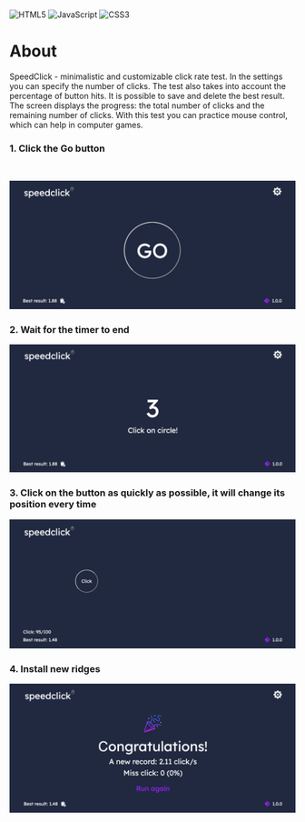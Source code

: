 <br />

![HTML5](https://img.shields.io/badge/html5-%23E34F26.svg?style=for-the-badge&logo=html5&logoColor=white)
![JavaScript](https://img.shields.io/badge/javascript-%23007ACC.svg?style=for-the-badge&logo=javascript&logoColor=white)
![CSS3](https://img.shields.io/badge/css3-ffca28?style=for-the-badge&logo=css3&logoColor=black)

# About

SpeedClick - minimalistic and customizable click rate test. In the settings you can specify the number of clicks. The test also takes into account the percentage of button hits. It is possible to save and delete the best result. The screen displays the progress: the total number of clicks and the remaining number of clicks. With this test you can practice mouse control, which can help in computer games.

### 1. Click the Go button 
<br />

[![](img/screens/start.jpg)](https://nikita-1vanov.github.io/SpeedClick/)
<br />

### 2. Wait for the timer to end

[![](img/screens/timer.jpg)](https://nikita-1vanov.github.io/SpeedClick/)
<br />

### 3. Click on the button as quickly as possible, it will change its position every time

[![](img/screens/clicks.jpg)](https://nikita-1vanov.github.io/SpeedClick/)
<br />

### 4. Install new ridges

[![](img/screens/result.jpg)](https://nikita-1vanov.github.io/SpeedClick/)